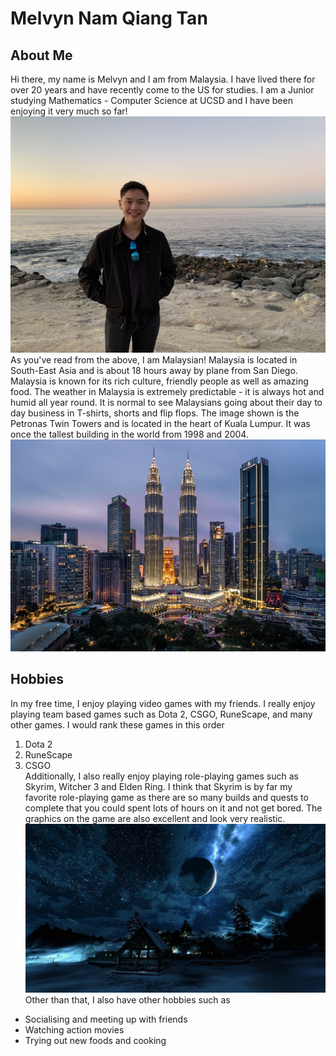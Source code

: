 # Melvyn Nam Qiang Tan
## About Me
Hi there, my name is Melvyn and I am from Malaysia. I have lived there for over 20 years and have recently come to the US for studies.
I am a Junior studying Mathematics - Computer Science at UCSD and I have been enjoying it very much so far!
![Me at La Jolla Shores](lajollacove.jpg)
As you've read from the above, I am Malaysian! Malaysia is located in South-East Asia and is about 18 hours away by plane from San Diego. Malaysia is known for its rich culture, friendly people as well as amazing food. The weather in Malaysia is extremely predictable - it is always hot and humid all year round. It is normal to see Malaysians going about their day to day business in T-shirts, shorts and flip flops. The image shown is the Petronas Twin Towers and is located in the heart of Kuala Lumpur. It was once the tallest building in the world from 1998 and 2004. 
![Petronas Twin Towers at Malaysia](KLCC.jpg)
## Hobbies
In my free time, I enjoy playing video games with my friends. I really enjoy playing team based games such as Dota 2, CSGO, RuneScape, and many other games. I would rank these games in this order
1. Dota 2
2. RuneScape
3. CSGO <br>
Additionally, I also really enjoy playing role-playing games such as Skyrim, Witcher 3 and Elden Ring. I think that Skyrim is by far my favorite role-playing game as there are so many builds and quests to complete that you could spent lots of hours on it and not get bored. The graphics on the game are also excellent and look very realistic.
![Skyrim](Skyrim.jpg)
Other than that, I also have other hobbies such as
- Socialising and meeting up with friends
- Watching action movies
- Trying out new foods and cooking